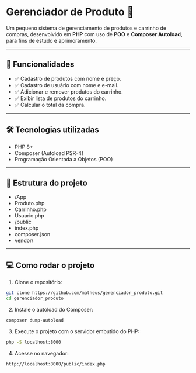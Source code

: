 # Gerenciador de Produto 🛒

Um pequeno sistema de gerenciamento de produtos e carrinho de compras, desenvolvido em **PHP** com uso de **POO** e **Composer Autoload**, para fins de estudo e aprimoramento.

---

## 🚀 Funcionalidades

- ✅ Cadastro de produtos com nome e preço.
- ✅ Cadastro de usuário com nome e e-mail.
- ✅ Adicionar e remover produtos do carrinho.
- ✅ Exibir lista de produtos do carrinho.
- ✅ Calcular o total da compra.

---

## 🛠️ Tecnologias utilizadas

- PHP 8+
- Composer (Autoload PSR-4)
- Programação Orientada a Objetos (POO)

---

## 📂 Estrutura do projeto

- /App
- Produto.php
- Carrinho.php
- Usuario.php
- /public
- index.php
- composer.json
- vendor/

---

## 💻 Como rodar o projeto

1. Clone o repositório:

```bash
git clone https://github.com/matheus/gerenciador_produto.git
cd gerenciador_produto
```

2. Instale o autoload do Composer:

```bash
composer dump-autoload
```

3. Execute o projeto com o servidor embutido do PHP:

```bash
php -S localhost:8000
```

4. Acesse no navegador:

```bash
http://localhost:8000/public/index.php
```
